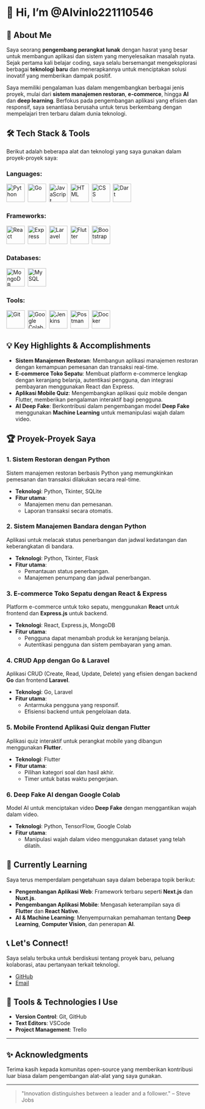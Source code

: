 # 👋 Hi, I’m @Alvinlo221110546

## 🚀 About Me
Saya seorang **pengembang perangkat lunak** dengan hasrat yang besar untuk membangun aplikasi dan sistem yang menyelesaikan masalah nyata. Sejak pertama kali belajar coding, saya selalu bersemangat mengeksplorasi berbagai **teknologi baru** dan menerapkannya untuk menciptakan solusi inovatif yang memberikan dampak positif.

Saya memiliki pengalaman luas dalam mengembangkan berbagai jenis proyek, mulai dari **sistem manajemen restoran**, **e-commerce**, hingga **AI** dan **deep learning**. Berfokus pada pengembangan aplikasi yang efisien dan responsif, saya senantiasa berusaha untuk terus berkembang dengan mempelajari tren terbaru dalam dunia teknologi.

## 🛠️ Tech Stack & Tools
Berikut adalah beberapa alat dan teknologi yang saya gunakan dalam proyek-proyek saya:

### **Languages**:
<div align="left">
  <a href="#"><img src="https://img.icons8.com/color/48/000000/python.png" width="48" height="48" alt="Python" /></a>&nbsp;
  <a href="#"><img src="https://img.icons8.com/color/48/000000/go.png" width="48" height="48" alt="Go" /></a>&nbsp;
  <a href="#"><img src="https://img.icons8.com/color/48/000000/javascript.png" width="48" height="48" alt="JavaScript" /></a>&nbsp;
  <a href="#"><img src="https://img.icons8.com/color/48/000000/html-5.png" width="48" height="48" alt="HTML" /></a>&nbsp;
  <a href="#"><img src="https://img.icons8.com/color/48/000000/css3.png" width="48" height="48" alt="CSS" /></a>&nbsp;
  <a href="#"><img src="https://img.icons8.com/color/48/000000/dart.png" width="48" height="48" alt="Dart" /></a>
</div>

### **Frameworks**:
<div align="left">
  <a href="#"><img src="https://img.icons8.com/color/48/000000/react-native.png" width="48" height="48" alt="React" /></a>&nbsp;
  <a href="#"><img src="https://img.icons8.com/color/48/000000/nodejs.png" width="48" height="48" alt="Express" /></a>&nbsp;
  <a href="#"><img src="https://img.icons8.com/color/48/000000/laravel.png" width="48" height="48" alt="Laravel" /></a>&nbsp;
  <a href="#"><img src="https://img.icons8.com/color/48/000000/flutter.png" width="48" height="48" alt="Flutter" /></a>&nbsp;
  <a href="#"><img src="https://img.icons8.com/color/48/000000/bootstrap.png" width="48" height="48" alt="Bootstrap" /></a>
</div>

### **Databases**:
<div align="left">
  <a href="#"><img src="https://img.icons8.com/color/48/000000/mongodb.png" width="48" height="48" alt="MongoDB" /></a>&nbsp;
  <a href="#"><img src="https://img.icons8.com/color/48/000000/mysql.png" width="48" height="48" alt="MySQL" /></a>&nbsp;
</div>

### **Tools**:
<div align="left">
  <a href="#"><img src="https://img.icons8.com/color/48/000000/git.png" width="48" height="48" alt="Git" /></a>&nbsp;
  <a href="#"><img src="https://img.icons8.com/color/48/000000/google-colab.png" width="48" height="48" alt="Google Colab" /></a>&nbsp;
  <a href="#"><img src="https://img.icons8.com/color/48/000000/jenkins.png" width="48" height="48" alt="Jenkins" /></a>&nbsp;
  <a href="#"><img src="https://img.icons8.com/color/48/000000/postman.png" width="48" height="48" alt="Postman" /></a>&nbsp;
  <a href="#"><img src="https://img.icons8.com/color/48/000000/docker.png" width="48" height="48" alt="Docker" /></a>
</div>

## 💡 Key Highlights & Accomplishments
- **Sistem Manajemen Restoran**: Membangun aplikasi manajemen restoran dengan kemampuan pemesanan dan transaksi real-time.
- **E-commerce Toko Sepatu**: Membuat platform e-commerce lengkap dengan keranjang belanja, autentikasi pengguna, dan integrasi pembayaran menggunakan React dan Express.
- **Aplikasi Mobile Quiz**: Mengembangkan aplikasi quiz mobile dengan Flutter, memberikan pengalaman interaktif bagi pengguna.
- **AI Deep Fake**: Berkontribusi dalam pengembangan model **Deep Fake** menggunakan **Machine Learning** untuk memanipulasi wajah dalam video.

## 🏆 Proyek-Proyek Saya

### 1. **Sistem Restoran dengan Python**
Sistem manajemen restoran berbasis Python yang memungkinkan pemesanan dan transaksi dilakukan secara real-time.
- **Teknologi**: Python, Tkinter, SQLite
- **Fitur utama**:
  - Manajemen menu dan pemesanan.
  - Laporan transaksi secara otomatis.

### 2. **Sistem Manajemen Bandara dengan Python**
Aplikasi untuk melacak status penerbangan dan jadwal kedatangan dan keberangkatan di bandara.
- **Teknologi**: Python, Tkinter, Flask
- **Fitur utama**:
  - Pemantauan status penerbangan.
  - Manajemen penumpang dan jadwal penerbangan.

### 3. **E-commerce Toko Sepatu dengan React & Express**
Platform e-commerce untuk toko sepatu, menggunakan **React** untuk frontend dan **Express.js** untuk backend.
- **Teknologi**: React, Express.js, MongoDB
- **Fitur utama**:
  - Pengguna dapat menambah produk ke keranjang belanja.
  - Autentikasi pengguna dan sistem pembayaran yang aman.

### 4. **CRUD App dengan Go & Laravel**
Aplikasi CRUD (Create, Read, Update, Delete) yang efisien dengan backend **Go** dan frontend **Laravel**.
- **Teknologi**: Go, Laravel
- **Fitur utama**:
  - Antarmuka pengguna yang responsif.
  - Efisiensi backend untuk pengelolaan data.

### 5. **Mobile Frontend Aplikasi Quiz dengan Flutter**
Aplikasi quiz interaktif untuk perangkat mobile yang dibangun menggunakan **Flutter**.
- **Teknologi**: Flutter
- **Fitur utama**:
  - Pilihan kategori soal dan hasil akhir.
  - Timer untuk batas waktu pengerjaan.

### 6. **Deep Fake AI dengan Google Colab**
Model AI untuk menciptakan video **Deep Fake** dengan menggantikan wajah dalam video.
- **Teknologi**: Python, TensorFlow, Google Colab
- **Fitur utama**:
  - Manipulasi wajah dalam video menggunakan dataset yang telah dilatih.

## 🌱 Currently Learning
Saya terus memperdalam pengetahuan saya dalam beberapa topik berikut:
- **Pengembangan Aplikasi Web**: Framework terbaru seperti **Next.js** dan **Nuxt.js**.
- **Pengembangan Aplikasi Mobile**: Mengasah keterampilan saya di **Flutter** dan **React Native**.
- **AI & Machine Learning**: Menyempurnakan pemahaman tentang **Deep Learning**, **Computer Vision**, dan penerapan **AI**.

## 📞 Let's Connect!
Saya selalu terbuka untuk berdiskusi tentang proyek baru, peluang kolaborasi, atau pertanyaan terkait teknologi.

- [GitHub](https://github.com/Alvinlo221110546)
- [Email](mailto:alvin.lo2005@gmail.com)

## 🔧 Tools & Technologies I Use
- **Version Control**: Git, GitHub
- **Text Editors**: VSCode
- **Project Management**: Trello

---

## ✨ Acknowledgments
Terima kasih kepada komunitas open-source yang memberikan kontribusi luar biasa dalam pengembangan alat-alat yang saya gunakan.

---

> "Innovation distinguishes between a leader and a follower." – Steve Jobs
